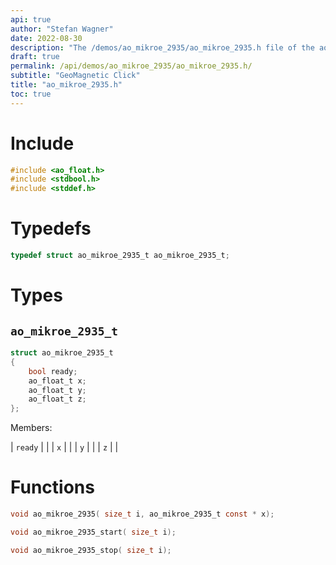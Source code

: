 ```yaml
---
api: true
author: "Stefan Wagner"
date: 2022-08-30
description: "The /demos/ao_mikroe_2935/ao_mikroe_2935.h file of the ao real-time operating system."
draft: true
permalink: /api/demos/ao_mikroe_2935/ao_mikroe_2935.h/
subtitle: "GeoMagnetic Click"
title: "ao_mikroe_2935.h"
toc: true
---
```


# Include

```c
#include <ao_float.h>
#include <stdbool.h>
#include <stddef.h>
```

# Typedefs

```c
typedef struct ao_mikroe_2935_t ao_mikroe_2935_t;
```

# Types

## `ao_mikroe_2935_t`

```c
struct ao_mikroe_2935_t
{
    bool ready;
    ao_float_t x;
    ao_float_t y;
    ao_float_t z;
};
```

Members:

| `ready` | |
| `x` | |
| `y` | |
| `z` | |

# Functions

```c
void ao_mikroe_2935( size_t i, ao_mikroe_2935_t const * x);
```

```c
void ao_mikroe_2935_start( size_t i);
```

```c
void ao_mikroe_2935_stop( size_t i);
```

